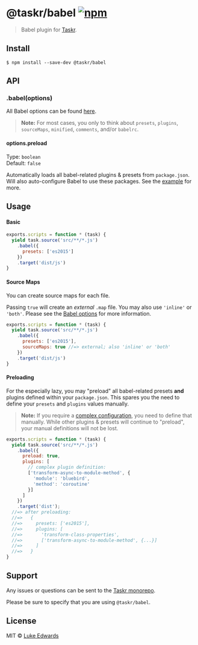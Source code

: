 # @taskr/babel [![npm](https://img.shields.io/npm/v/@taskr/babel.svg)](https://npmjs.org/package/@taskr/babel)

> Babel plugin for [Taskr](https://github.com/lukeed/taskr).

## Install

```
$ npm install --save-dev @taskr/babel
```

## API

### .babel(options)

All Babel options can be found [here](http://babeljs.io/docs/usage/options/).

> **Note:** For most cases, you only to think about `presets`, `plugins`, `sourceMaps`, `minified`, `comments`, and/or `babelrc`.

#### options.preload

Type: `boolean`<br>
Default: `false`

Automatically loads all babel-related plugins & presets from `package.json`. Will also auto-configure Babel to use these packages. See the [example](#preloading) for more.

## Usage

#### Basic

```js
exports.scripts = function * (task) {
  yield task.source('src/**/*.js')
    .babel({
      presets: ['es2015']
    })
    .target('dist/js')
}
```

#### Source Maps

You can create source maps for each file.

Passing `true` will create an _external_ `.map` file. You may also use `'inline'` or `'both'`. Please see the [Babel options](http://babeljs.io/docs/usage/options/) for more information.

```js
exports.scripts = function * (task) {
  yield task.source('src/**/*.js')
    .babel({
      presets: ['es2015'],
      sourceMaps: true //=> external; also 'inline' or 'both'
    })
    .target('dist/js')
}
```

#### Preloading

For the especially lazy, you may "preload" all babel-related presets **and** plugins defined within your `package.json`. This spares you the need to define your `presets` and `plugins` values manually.

> **Note:** If you require a [complex configuration](http://babeljs.io/docs/plugins/#pluginpresets-options), you need to define that manually. While other plugins & presets will continue to "preload", your manual definitions will not be lost.

```js
exports.scripts = function * (task) {
  yield task.source('src/**/*.js')
    .babel({
      preload: true,
      plugins: [
        // complex plugin definition:
        ['transform-async-to-module-method', {
          'module': 'bluebird',
          'method': 'coroutine'
        }]
      ]
    })
    .target('dist');
  //=> after preloading:
  //=>   {
  //=>     presets: ['es2015'],
  //=>     plugins: [
  //=>       'transform-class-properties',
  //=>       ['transform-async-to-module-method', {...}]
  //=>     ]
  //=>   }
}
```

## Support

Any issues or questions can be sent to the [Taskr monorepo](https://github.com/lukeed/taskr/issues/new).

Please be sure to specify that you are using `@taskr/babel`.

## License

MIT © [Luke Edwards](https://lukeed.com)
